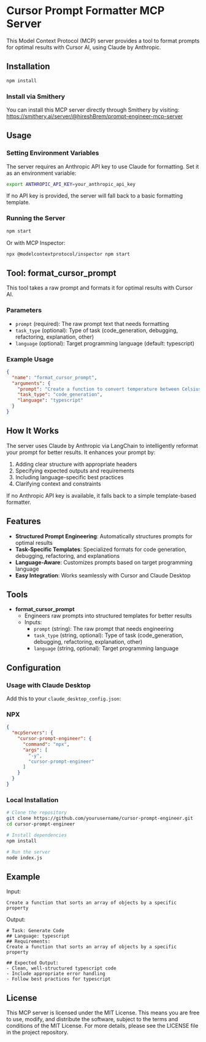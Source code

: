 # Cursor Prompt Formatter MCP Server

This Model Context Protocol (MCP) server provides a tool to format prompts for optimal results with Cursor AI, using Claude by Anthropic.

## Installation

```bash
npm install
```

### Install via Smithery

You can install this MCP server directly through Smithery by visiting:
https://smithery.ai/server/@hireshBrem/prompt-engineer-mcp-server

## Usage

### Setting Environment Variables

The server requires an Anthropic API key to use Claude for formatting. Set it as an environment variable:

```bash
export ANTHROPIC_API_KEY=your_anthropic_api_key
```

If no API key is provided, the server will fall back to a basic formatting template.

### Running the Server

```bash
npm start
```

Or with MCP Inspector:
```bash
npx @modelcontextprotocol/inspector npm start
```

## Tool: format_cursor_prompt

This tool takes a raw prompt and formats it for optimal results with Cursor AI.

### Parameters

- `prompt` (required): The raw prompt text that needs formatting
- `task_type` (optional): Type of task (code_generation, debugging, refactoring, explanation, other)
- `language` (optional): Target programming language (default: typescript)

### Example Usage

```json
{
  "name": "format_cursor_prompt",
  "arguments": {
    "prompt": "Create a function to convert temperature between Celsius and Fahrenheit",
    "task_type": "code_generation",
    "language": "typescript"
  }
}
```

## How It Works

The server uses Claude by Anthropic via LangChain to intelligently reformat your prompt for better results. It enhances your prompt by:

1. Adding clear structure with appropriate headers
2. Specifying expected outputs and requirements
3. Including language-specific best practices
4. Clarifying context and constraints

If no Anthropic API key is available, it falls back to a simple template-based formatter.

## Features

- **Structured Prompt Engineering**: Automatically structures prompts for optimal results
- **Task-Specific Templates**: Specialized formats for code generation, debugging, refactoring, and explanations
- **Language-Aware**: Customizes prompts based on target programming language
- **Easy Integration**: Works seamlessly with Cursor and Claude Desktop

## Tools

- **format_cursor_prompt**
  - Engineers raw prompts into structured templates for better results
  - Inputs:
    - `prompt` (string): The raw prompt that needs engineering
    - `task_type` (string, optional): Type of task (code_generation, debugging, refactoring, explanation, other)
    - `language` (string, optional): Target programming language

## Configuration

### Usage with Claude Desktop
Add this to your `claude_desktop_config.json`:

### NPX

```json
{
  "mcpServers": {
    "cursor-prompt-engineer": {
      "command": "npx",
      "args": [
        "-y",
        "cursor-prompt-engineer"
      ]
    }
  }
}
```

### Local Installation

```bash
# Clone the repository
git clone https://github.com/yourusername/cursor-prompt-engineer.git
cd cursor-prompt-engineer

# Install dependencies
npm install

# Run the server
node index.js
```

## Example

Input:
```
Create a function that sorts an array of objects by a specific property
```

Output:
```
# Task: Generate Code
## Language: typescript
## Requirements:
Create a function that sorts an array of objects by a specific property

## Expected Output:
- Clean, well-structured typescript code
- Include appropriate error handling
- Follow best practices for typescript
```

## License

This MCP server is licensed under the MIT License. This means you are free to use, modify, and distribute the software, subject to the terms and conditions of the MIT License. For more details, please see the LICENSE file in the project repository.

